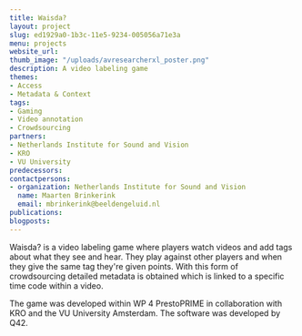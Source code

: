 ```yaml
---
title: Waisda?
layout: project
slug: ed1929a0-1b3c-11e5-9234-005056a71e3a
menu: projects
website_url: 
thumb_image: "/uploads/avresearcherxl_poster.png"
description: A video labeling game
themes:
- Access
- Metadata & Context
tags:
- Gaming
- Video annotation
- Crowdsourcing
partners:
- Netherlands Institute for Sound and Vision
- KRO
- VU University
predecessors: 
contactpersons:
- organization: Netherlands Institute for Sound and Vision
  name: Maarten Brinkerink
  email: mbrinkerink@beeldengeluid.nl
publications: 
blogposts: 
---
```


Waisda? is a video labeling game where players watch videos and add tags about what they see and hear. They play against other players and when they give the same tag they're given points. With this form of crowdsourcing detailed metadata is obtained which is linked to a specific time code within a video.

The game was developed within WP 4 PrestoPRIME in collaboration with KRO and the VU University Amsterdam. The software was developed by Q42.
